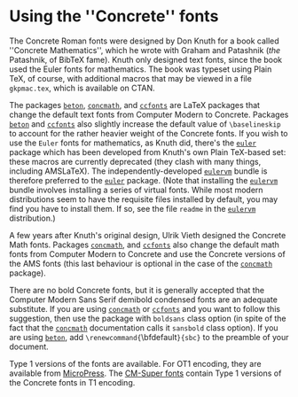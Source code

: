 # Using the ''Concrete'' fonts

The Concrete Roman fonts were designed by Don Knuth for a book called
''Concrete Mathematics'', which he wrote with Graham and Patashnik
(_the_ Patashnik, of BibTeX fame).  Knuth
only designed text fonts, since the book used the Euler fonts for
mathematics.  The book was typeset using Plain TeX, of course, with
additional macros that may be viewed in a file `gkpmac.tex`,
which is available on CTAN.

The packages [`beton`](http://ctan.org/pkg/beton), [`concmath`](http://ctan.org/pkg/concmath), and
[`ccfonts`](http://ctan.org/pkg/ccfonts) are LaTeX packages that change the default text
fonts from Computer Modern to Concrete.  Packages [`beton`](http://ctan.org/pkg/beton) and
[`ccfonts`](http://ctan.org/pkg/ccfonts) also slightly increase the default value of
`\baselineskip` to account for the rather heavier weight of the
Concrete fonts.  If you wish to use the `Euler` fonts for
mathematics, as Knuth did, there's the [`euler`](http://ctan.org/pkg/euler) package which
has been developed from Knuth's own Plain TeX-based set: these
macros are currently deprecated (they clash with many things, including
AMSLaTeX).  The independently-developed [`eulervm`](http://ctan.org/pkg/eulervm)
bundle is therefore preferred to the [`euler`](http://ctan.org/pkg/euler) package.  (Note
that installing the [`eulervm`](http://ctan.org/pkg/eulervm) bundle involves installing a
series of virtual fonts.  While most modern distributions seem to have
the requisite files installed by default, you may find you have to
install them.  If so, see the file `readme` in the
[`eulervm`](http://ctan.org/pkg/eulervm) distribution.)

A few years after Knuth's original design, Ulrik Vieth
designed the Concrete Math fonts.  Packages
[`concmath`](http://ctan.org/pkg/concmath), and [`ccfonts`](http://ctan.org/pkg/ccfonts) also change the default math
fonts from Computer Modern to Concrete and use the Concrete versions
of the AMS fonts (this last behaviour is optional in the case
of the [`concmath`](http://ctan.org/pkg/concmath) package).

There are no bold Concrete fonts, but it is generally accepted that
the Computer Modern Sans Serif demibold condensed fonts are an
adequate substitute.  If you are using [`concmath`](http://ctan.org/pkg/concmath) or
[`ccfonts`](http://ctan.org/pkg/ccfonts) and you want to follow this suggestion, then use the
package with `boldsans` class option (in spite of the fact
that the [`concmath`](http://ctan.org/pkg/concmath) documentation calls it
`sansbold` class option). If you are using [`beton`](http://ctan.org/pkg/beton),
add
  `\renewcommand{`\bfdefault`}{sbc}`
to the preamble of your document.

Type&nbsp;1 versions of the fonts are available.  For OT1 encoding,
they are available from [MicroPress](./FAQ-psfchoice.html).  The
[CM-Super fonts](./FAQ-textrace.html) contain Type&nbsp;1 versions
of the Concrete fonts in T1 encoding.

